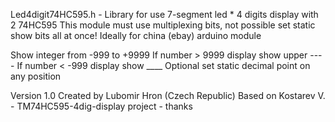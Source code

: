 Led4digit74HC595.h - Library for use 7-segment led * 4 digits display with 2 74HC595
This module must use multiplexing bits, not possible set static show bits all at once!
Ideally for china (ebay) arduino module 

Show integer from -999 to +9999
If number > 9999 display show upper ----
If number < -999 display show ____
Optional set static decimal point on any position


Version 1.0
Created by Lubomir Hron (Czech Republic)
Based on Kostarev V. - TM74HC595-4dig-display project	- thanks
